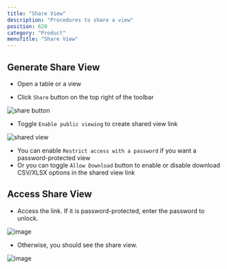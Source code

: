 ```yaml
---
title: "Share View"
description: "Procedures to share a view"
position: 620
category: "Product"
menuTitle: "Share View"
---
```


## Generate Share View

- Open a table or a view

- Click `Share` button on the top right of the toolbar

![share button](https://github.com/nocodb/nocodb/assets/86527202/86d7d8c7-9ed8-4429-a9b8-d08c777e9579)

- Toggle `Enable public viewing` to create shared view link

![shared view](https://github.com/nocodb/nocodb/assets/86527202/5af71246-72cc-4516-ba35-590035f73d8e)

- You can enable `Restrict access with a password` if you want a password-protected view
- Or you can toggle `Allow Download` button to enable or disable download CSV/XLSX options in the shared view link


## Access Share View

- Access the link. If it is password-protected, enter the password to unlock.

![image](https://user-images.githubusercontent.com/35857179/194690379-e3d89df6-d9c1-4d9d-9e8c-7e59c3978d31.png)

- Otherwise, you should see the share view.

![image](https://user-images.githubusercontent.com/35857179/194690389-5b78e236-aacc-49c2-898e-110f95edd1e5.png)
